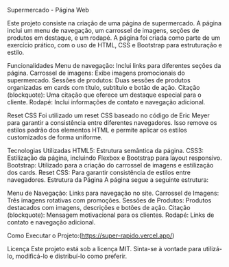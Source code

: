 Supermercado - Página Web

Este projeto consiste na criação de uma página de supermercado. A página inclui um menu de navegação, um carrossel de imagens, seções de produtos em destaque, e um rodapé. A página foi criada como parte de um exercício prático, com o uso de HTML, CSS e Bootstrap para estruturação e estilo.

Funcionalidades
Menu de navegação: Inclui links para diferentes seções da página.
Carrossel de imagens: Exibe imagens promocionais do supermercado.
Sessões de produtos: Duas sessões de produtos organizadas em cards com título, subtítulo e botão de ação.
Citação (blockquote): Uma citação que oferece um destaque especial para o cliente.
Rodapé: Inclui informações de contato e navegação adicional.

Reset CSS
Foi utilizado um reset CSS baseado no código de Eric Meyer para garantir a consistência entre diferentes navegadores. Isso remove os estilos padrão dos elementos HTML e permite aplicar os estilos customizados de forma uniforme.

Tecnologias Utilizadas
HTML5: Estrutura semântica da página.
CSS3: Estilização da página, incluindo Flexbox e Bootstrap para layout responsivo.
Bootstrap: Utilizado para a criação do carrossel de imagens e estilização dos cards.
Reset CSS: Para garantir consistência de estilos entre navegadores.
Estrutura da Página
A página segue a seguinte estrutura:

Menu de Navegação: Links para navegação no site.
Carrossel de Imagens: Três imagens rotativas com promoções.
Sessões de Produtos: Produtos destacados com imagens, descrições e botões de ação.
Citação (blockquote): Mensagem motivacional para os clientes.
Rodapé: Links de contato e navegação adicional.

Como Executar o Projeto:(https://super-rapido.vercel.app/)

Licença Este projeto está sob a licença MIT. Sinta-se à vontade para utilizá-lo, modificá-lo e distribuí-lo como preferir.
